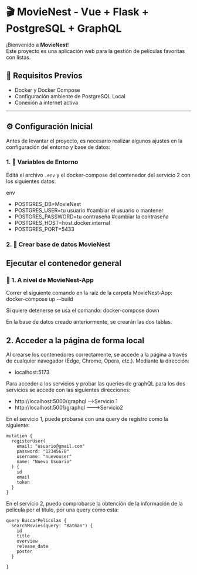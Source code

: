 # 🎬 MovieNest - Vue + Flask + PostgreSQL + GraphQL

¡Bienvenido a **MovieNest**!  
Este proyecto es una aplicación web para la gestión de películas favoritas con listas.

## 🚀 Requisitos Previos

- Docker y Docker Compose
- Configuración ambiente de PostgreSQL Local
- Conexión a internet activa
---

## ⚙️ Configuración Inicial

Antes de levantar el proyecto, es necesario realizar algunos ajustes en la configuración del entorno y base de datos:

### 1. 📄 Variables de Entorno

Editá el archivo `.env` y el docker-compose del contenedor del servicio 2 con los siguientes datos:

env
- POSTGRES_DB=MovieNest
- POSTGRES_USER=tu usuario #cambiar el usuario o mantener
- POSTGRES_PASSWORD=tu contraseña #cambiar la contraseña
- POSTGRES_HOST=host.docker.internal
- POSTGRES_PORT=5433

### 2. 📄 Crear base de datos MovieNest

## Ejecutar el contenedor general

### 📄 1. A nivel de MovieNest-App

Correr el siguiente comando en la raíz de la carpeta MovieNest-App:
docker-compose up --build

Si quiere detenerse se usa el comando: docker-compose down

En la base de datos creado anteriormente, se crearán las dos tablas.

## 2. Acceder a la página de forma local

Al crearse los contenedores correctamente, se accede a la página a través de cualquier navegador (Edge, Chrome, Opera, etc.). Mediante la dirección:

- localhost:5173

Para acceder a los servicios y probar las queries de graphQL para los dos servicios se accede con las siguientes direcciones:
- http://localhost:5000/graphql -->Servicio 1 
- http://localhost:5001/graphql --->Servicio2

En el servicio 1, puede probarse con una query de registro como la siguiente:

```
mutation {
  registerUser(
    email: "usuario@gmail.com"
    password: "12345678"
    username: "nuevouser"
    name: "Nuevo Usuario"
  ) {
    id
    email
    token
  }
}
```

En el servicio 2, puedo comprobarse la obtención de la información de la película por el título, por una query como esta:

```
query BuscarPeliculas {
  searchMovies(query: "Batman") {
    id
    title
    overview
    release_date
    poster
  }
 
}
```
